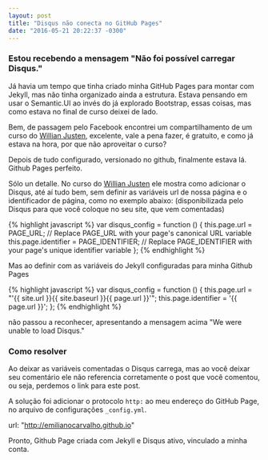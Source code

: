```yaml
---
layout: post
title: "Disqus não conecta no GitHub Pages"
date: "2016-05-21 20:22:37 -0300"
---
```


### Estou recebendo a mensagem "Não foi possível carregar Disqus."

Já havia um tempo que tinha criado minha GitHub Pages para montar com Jekyll, mas não tinha organizado ainda a estrutura. Estava pensando em usar o Semantic.UI ao invés do já explorado Bootstrap, essas coisas, mas como estava no final de curso deixei de lado.

Bem, de passagem pelo Facebook encontrei um compartilhamento de um curso do [Willian Justen][1], excelente, vale a pena fazer, é gratuito, e como já estava na hora, por que não aproveitar o curso?

Depois de tudo configurado, versionado no github, finalmente estava lá. Github Pages perfeito.

Sólo un detalle. No curso do [Willian Justen][1] ele mostra como adicionar o Disqus, até aí tudo bem, sem definir as variáveis url de nossa página e o identificador de página, como no exemplo abaixo: (disponibilizada pelo Disqus para que você coloque no seu site, que vem comentadas)

{% highlight javascript %}
var disqus_config = function () {
  this.page.url = PAGE_URL; // Replace PAGE_URL with your page's canonical URL variable
  this.page.identifier = PAGE_IDENTIFIER; // Replace PAGE_IDENTIFIER with your page's unique identifier variable
};
{% endhighlight %}

Mas ao definir com as variáveis do Jekyll configuradas para minha Github Pages

{% highlight javascript %}
var disqus_config = function () {
  this.page.url = "'{{ site.url }}{{ site.baseurl }}{{ page.url }}'";
  this.page.identifier = '{{ page.url }}';
};
{% endhighlight %}

não passou a reconhecer, apresentando a mensagem acima "We were unable to load Disqus."

### Como resolver

Ao deixar as variáveis comentadas o Disqus carrega, mas ao você deixar seu comentário ele não referencia corretamente o post que você comentou, ou seja, perdemos o link para este post.

A solução foi adicionar o protocolo `http:` ao meu endereço do GitHub Page, no arquivo de configurações `_config.yml`.

url: "http://emilianocarvalho.github.io"

Pronto, Github Page criada com Jekyll e Disqus ativo, vinculado a minha conta.

[1]: http://willianjusten.teachable.com/courses/criando-sites-estaticos-com-jekyll "Willian Justen"
